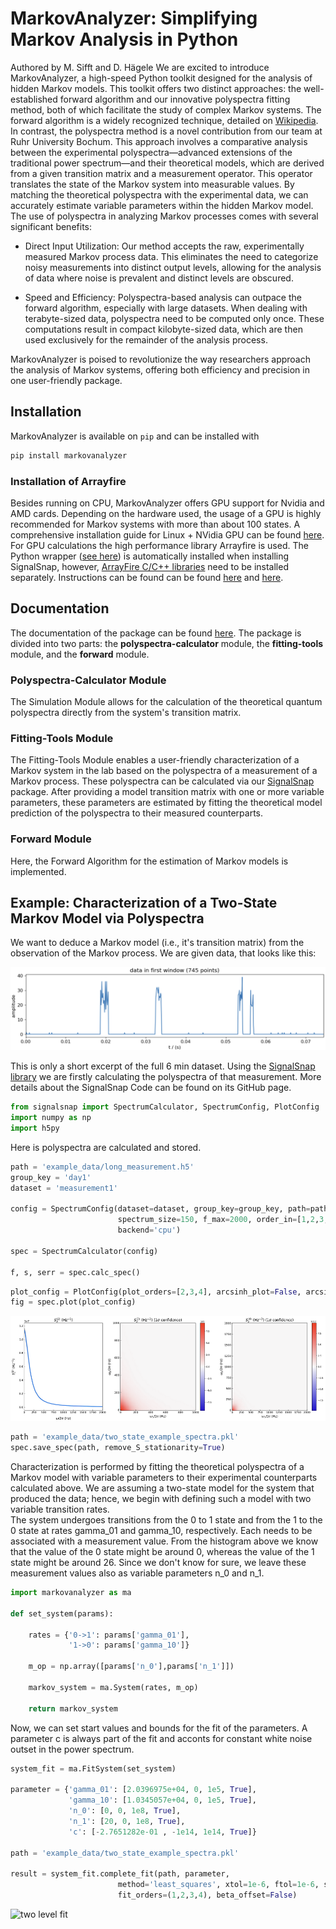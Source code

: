 # MarkovAnalyzer: Simplifying Markov Analysis in Python
Authored by M. Sifft and D. Hägele We are excited to introduce MarkovAnalyzer, a high-speed Python toolkit designed for 
the analysis of hidden Markov models. This toolkit offers two distinct approaches: the well-established forward algorithm 
and our innovative polyspectra fitting method, both of which facilitate the study of complex Markov systems. The forward 
algorithm is a widely recognized technique, detailed on [Wikipedia](https://en.wikipedia.org/wiki/Forward_algorithm). 
In contrast, the polyspectra method is a novel 
contribution from our team at Ruhr University Bochum. This approach involves a comparative analysis between the 
experimental polyspectra—advanced extensions of the traditional power spectrum—and their theoretical models, which 
are derived from a given transition matrix and a measurement operator. This operator translates the state of the 
Markov system into measurable values. By matching the theoretical polyspectra with the experimental data, we can 
accurately estimate variable parameters within the hidden Markov model. The use of polyspectra in analyzing Markov 
processes comes with several significant benefits:

* Direct Input Utilization: Our method accepts the raw, experimentally measured Markov process data. 
This eliminates the need to categorize noisy measurements into distinct output levels, allowing for the analysis 
of data where noise is prevalent and distinct levels are obscured.
    
* Speed and Efficiency: Polyspectra-based analysis can outpace the forward algorithm, especially with large datasets. 
When dealing with terabyte-sized data, polyspectra need to be computed only once. These computations result in compact 
kilobyte-sized data, which are then used exclusively for the remainder of the analysis process.

MarkovAnalyzer is poised to revolutionize the way researchers approach the analysis of Markov systems, offering both 
efficiency and precision in one user-friendly package.

## Installation
MarkovAnalyzer is available on `pip` and can be installed with 
```bash
pip install markovanalyzer
```

### Installation of Arrayfire 
Besides running on CPU, MarkovAnalyzer offers GPU support for Nvidia and AMD cards. Depending on the hardware used, the
usage of a GPU is highly recommended for Markov systems with more 
than about 100 states. A comprehensive installation guide for Linux + NVidia GPU can be found [here](https://github.com/MarkusSifft/MarkovAnalyzer/wiki/Installation-Guide). 
For GPU calculations the high performance library Arrayfire is used. The Python wrapper ([see here](https://github.com/arrayfire/arrayfire-python)) 
is automatically installed when installing SignalSnap, however, [ArrayFire C/C++ libraries](https://arrayfire.com/download) need to be installed separately. 
Instructions can be found can be found [here](https://github.com/arrayfire/arrayfire-python) and [here](https://arrayfire.org/docs/installing.htm#gsc.tab=0).

## Documentation
The documentation of the package can be found [here](https://markussifft.github.io/MarkovAnalyzer/). 
The package is divided into two parts: the **polyspectra-calculator** module, the **fitting-tools** module, 
and the **forward** module.
### Polyspectra-Calculator Module
The Simulation Module allows for the calculation of the theoretical quantum 
polyspectra directly from the system's transition matrix.
### Fitting-Tools Module
The Fitting-Tools Module enables a user-friendly characterization of a Markov system in the lab based on the 
polyspectra of a measurement of a Markov process. These polyspectra can be calculated
via our [SignalSnap](https://github.com/MarkusSifft/SignalSnap) package. After providing a model transition matrix with
one or more variable parameters, these parameters are estimated by fitting the theoretical model prediction of the 
polyspectra to their measured counterparts.
### Forward Module
Here, the Forward Algorithm for the estimation of Markov models is implemented.

## Example: Characterization of a Two-State Markov Model via Polyspectra
We want to deduce a Markov model (i.e., it's transition matrix) from the observation of the Markov process. We are given 
data, that looks like this:

![two level example trace](Examples/example_data/two_level_example_trace.png)

This is only a short excerpt of the full 6 min dataset. Using the [SignalSnap library](https://github.com/MarkusSifft/SignalSnap)
we are firstly calculating the polyspectra of that measurement. More details about the SignalSnap Code can be found on
its GitHub page.

```python
from signalsnap import SpectrumCalculator, SpectrumConfig, PlotConfig
import numpy as np
import h5py
```
Here is polyspectra are calculated and stored.
```python
path = 'example_data/long_measurement.h5'
group_key = 'day1'
dataset = 'measurement1'

config = SpectrumConfig(dataset=dataset, group_key=group_key, path=path, f_unit='Hz', 
                        spectrum_size=150, f_max=2000, order_in=[1,2,3,4], 
                        backend='cpu')

spec = SpectrumCalculator(config)

f, s, serr = spec.calc_spec()
```

```python
plot_config = PlotConfig(plot_orders=[2,3,4], arcsinh_plot=False, arcsinh_const=0.0002)
fig = spec.plot(plot_config)
```
![two level spectra](Examples/example_data/two_level_spectra.png)

```python
path = 'example_data/two_state_example_spectra.pkl'
spec.save_spec(path, remove_S_stationarity=True)
```
Characterization is performed by fitting the theoretical polyspectra of a Markov model with variable 
parameters to their experimental counterparts calculated above. We are assuming a two-state model 
for the system that produced the data; hence, we begin with defining such a model with two variable 
transition rates.    
The system undergoes transitions from the 0 to 1 state and from the 1 to the 0 state at 
rates gamma_01 and gamma_10, respectively. Each needs to be associated with a measurement value. 
From the histogram above we know that the value of the 0 state might be around 0, whereas the 
value of the 1 state might be around 26. Since we don't know for sure, we leave these measurement 
values also as variable parameters n_0 and n_1.

```python
import markovanalyzer as ma

def set_system(params):
      
    rates = {'0->1': params['gamma_01'],
             '1->0': params['gamma_10']}
             
    m_op = np.array([params['n_0'],params['n_1']])
    
    markov_system = ma.System(rates, m_op)

    return markov_system
```
Now, we can set start values and bounds for the fit of the parameters. A parameter c is always 
part of the fit and acconts for constant white noise outset in the power spectrum.

```python
system_fit = ma.FitSystem(set_system)

parameter = {'gamma_01': [2.0396975e+04, 0, 1e5, True],
             'gamma_10': [1.0345057e+04, 0, 1e5, True],
             'n_0': [0, 0, 1e8, True],
             'n_1': [20, 0, 1e8, True],
             'c': [-2.7651282e-01 , -1e14, 1e14, True]}

path = 'example_data/two_state_example_spectra.pkl'

result = system_fit.complete_fit(path, parameter, 
                        method='least_squares', xtol=1e-6, ftol=1e-6, show_plot=True, fit_modus='order_based',
                        fit_orders=(1,2,3,4), beta_offset=False)
```
![two level fit](Example/example_data/two_level_final_fit.png)
